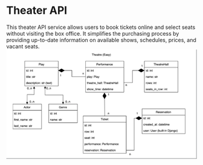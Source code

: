 # Theater API
This theater API service allows users to book tickets online and select seats without visiting the box office. It simplifies the purchasing process by providing up-to-date information on available shows, schedules, prices, and vacant seats.
![models_uml.png](image/models_uml.png)
